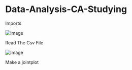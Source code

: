 # Data-Analysis-CA-Studying
Imports

![image](https://github.com/ShaneODuda/Data-Analysis-CA-Studying/assets/114073749/9d155d6f-9fbb-4947-8d41-a556e2d5e2e5)


Read The Csv File 

![image](https://github.com/ShaneODuda/Data-Analysis-CA-Studying/assets/114073749/01a3f07c-9618-4921-9381-ea115ed5773f)

Make a jointplot

